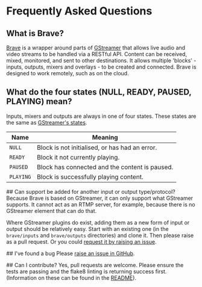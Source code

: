 # Frequently Asked Questions

## What is Brave?
[Brave](../README.md) is a wrapper around parts of [GStreamer](http://gstreamer.freedesktop.org/) that allows live audio and video streams to be handled via a RESTful API. Content can be received, mixed, monitored, and sent to other destinations. It allows multiple 'blocks' - inputs, outputs, mixers and overlays - to be created and connected. Brave is designed to work remotely, such as on the cloud.

## What do the four states (NULL, READY, PAUSED, PLAYING) mean?
Inputs, mixers and outputs are always in one of four states. These states are the same as [GStreamer's states](https://gstreamer.freedesktop.org/documentation/design/states.html).

| Name | Meaning |
| ---- | ------- |
| `NULL` | Block is not initialised, or has had an error. |
| `READY` | Block it not currently playing. |
| `PAUSED` | Block has connected and the content is paused. |
| `PLAYING` | Block is successfully playing content. |


## Can support be added for another input or output type/protocol?
Because Brave is based on GStreamer, it can only support what GStreamer supports. It cannot act as an RTMP server, for example, because there is no GStreamer element that can do that.

Where GStreamer plugins do exist, adding them as a new form of input or output should be relatively easy. Start with an existing one (in the `brave/inputs` and `brave/outputs` directories) and clone it. Then please raise as a pull request. Or you could [request it by raising an issue](https://github.com/bbc/brave/issues).

## I've found a bug
Please [raise an issue in GitHub](https://github.com/bbc/brave/issues).

## Can I contribute?
Yes, pull requests are welcome.
Please ensure the tests are passing and the flake8 linting is returning success first. (Information on these can be found in the [README](../readme.md)).
